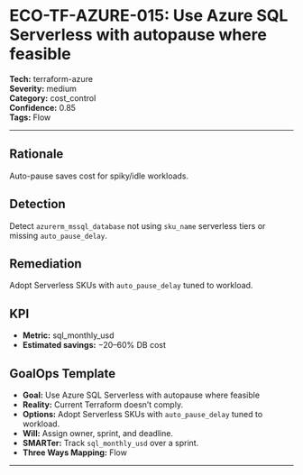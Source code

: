 # ECO-TF-AZURE-015: Use Azure SQL Serverless with autopause where feasible

**Tech:** terraform-azure  
**Severity:** medium  
**Category:** cost_control  
**Confidence:** 0.85  
**Tags:** Flow

---

## Rationale
Auto-pause saves cost for spiky/idle workloads.

## Detection
Detect `azurerm_mssql_database` not using `sku_name` serverless tiers or missing `auto_pause_delay`.

## Remediation
Adopt Serverless SKUs with `auto_pause_delay` tuned to workload.

## KPI
- **Metric:** sql_monthly_usd  
- **Estimated savings:** −20–60% DB cost

## GoalOps Template
- **Goal:** Use Azure SQL Serverless with autopause where feasible  
- **Reality:** Current Terraform doesn’t comply.  
- **Options:** Adopt Serverless SKUs with `auto_pause_delay` tuned to workload.  
- **Will:** Assign owner, sprint, and deadline.  
- **SMARTer:** Track `sql_monthly_usd` over a sprint.  
- **Three Ways Mapping:** Flow

---

